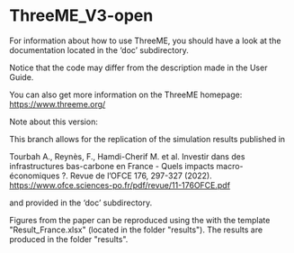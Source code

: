 # ThreeME_V3-open

For information about how to use ThreeME, you should have a look at the
documentation located in the ‘doc’ subdirectory.

Notice that the code may differ from the description made in the User Guide.

You can also get more information on the ThreeME homepage:
	https://www.threeme.org/

Note about this version:

This branch <FRA-INFRA-OFCE2020-176> allows for the replication of the
simulation results published in

Tourbah A., Reynès, F., Hamdi-Cherif M. et al. Investir dans des infrastructures bas-carbone en France - Quels impacts macro-économiques ?. Revue de l’OFCE 176, 297-327 (2022).
https://www.ofce.sciences-po.fr/pdf/revue/11-176OFCE.pdf


and provided in the ‘doc’ subdirectory.

Figures from the paper can be reproduced using the with the template "Result_France.xlsx" (located in the folder "results"). The results are produced in the folder "results".
